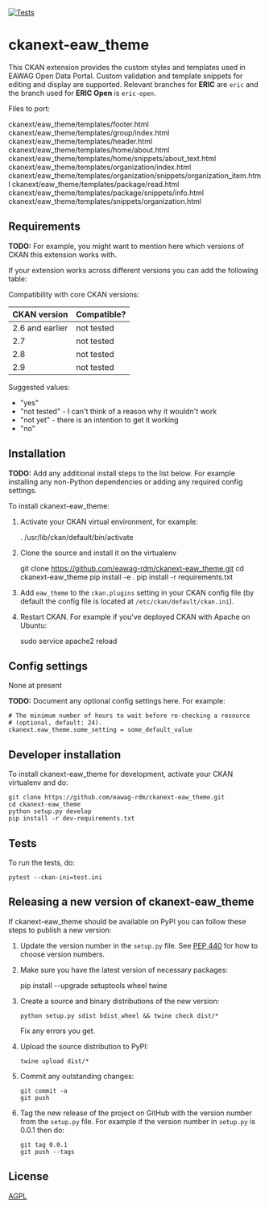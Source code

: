 [![Tests](https://github.com/eawag-rdm/ckanext-eaw_theme/workflows/Tests/badge.svg?branch=eric)](https://github.com/eawag-rdm/ckanext-eaw_theme/actions)

# ckanext-eaw_theme

This CKAN extension provides the custom styles and templates used in EAWAG Open Data Portal. Custom validation and template snippets for editing and display are supported.
Relevant branches for **ERIC** are `eric` and the branch used for **ERIC Open** is `eric-open`. 

Files to port:

ckanext/eaw_theme/templates/footer.html
ckanext/eaw_theme/templates/group/index.html
ckanext/eaw_theme/templates/header.html
ckanext/eaw_theme/templates/home/about.html
ckanext/eaw_theme/templates/home/snippets/about_text.html
ckanext/eaw_theme/templates/organization/index.html
ckanext/eaw_theme/templates/organization/snippets/organization_item.html
ckanext/eaw_theme/templates/package/read.html
ckanext/eaw_theme/templates/package/snippets/info.html
ckanext/eaw_theme/templates/snippets/organization.html


## Requirements

**TODO:** For example, you might want to mention here which versions of CKAN this
extension works with.

If your extension works across different versions you can add the following table:

Compatibility with core CKAN versions:

| CKAN version    | Compatible?   |
| --------------- | ------------- |
| 2.6 and earlier | not tested    |
| 2.7             | not tested    |
| 2.8             | not tested    |
| 2.9             | not tested    |

Suggested values:

* "yes"
* "not tested" - I can't think of a reason why it wouldn't work
* "not yet" - there is an intention to get it working
* "no"


## Installation

**TODO:** Add any additional install steps to the list below.
   For example installing any non-Python dependencies or adding any required
   config settings.

To install ckanext-eaw_theme:

1. Activate your CKAN virtual environment, for example:

     . /usr/lib/ckan/default/bin/activate

2. Clone the source and install it on the virtualenv

    git clone https://github.com/eawag-rdm/ckanext-eaw_theme.git
    cd ckanext-eaw_theme
    pip install -e .
	pip install -r requirements.txt

3. Add `eaw_theme` to the `ckan.plugins` setting in your CKAN
   config file (by default the config file is located at
   `/etc/ckan/default/ckan.ini`).

4. Restart CKAN. For example if you've deployed CKAN with Apache on Ubuntu:

     sudo service apache2 reload


## Config settings

None at present

**TODO:** Document any optional config settings here. For example:

	# The minimum number of hours to wait before re-checking a resource
	# (optional, default: 24).
	ckanext.eaw_theme.some_setting = some_default_value


## Developer installation

To install ckanext-eaw_theme for development, activate your CKAN virtualenv and
do:

    git clone https://github.com/eawag-rdm/ckanext-eaw_theme.git
    cd ckanext-eaw_theme
    python setup.py develop
    pip install -r dev-requirements.txt


## Tests

To run the tests, do:

    pytest --ckan-ini=test.ini


## Releasing a new version of ckanext-eaw_theme

If ckanext-eaw_theme should be available on PyPI you can follow these steps to publish a new version:

1. Update the version number in the `setup.py` file. See [PEP 440](http://legacy.python.org/dev/peps/pep-0440/#public-version-identifiers) for how to choose version numbers.

2. Make sure you have the latest version of necessary packages:

    pip install --upgrade setuptools wheel twine

3. Create a source and binary distributions of the new version:

       python setup.py sdist bdist_wheel && twine check dist/*

   Fix any errors you get.

4. Upload the source distribution to PyPI:

       twine upload dist/*

5. Commit any outstanding changes:

       git commit -a
       git push

6. Tag the new release of the project on GitHub with the version number from
   the `setup.py` file. For example if the version number in `setup.py` is
   0.0.1 then do:

       git tag 0.0.1
       git push --tags

## License

[AGPL](https://www.gnu.org/licenses/agpl-3.0.en.html)
